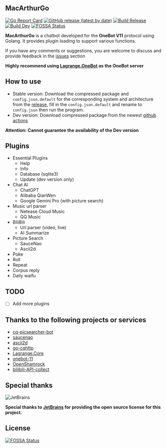 ## MacArthurGo
[![Go Report Card](https://goreportcard.com/badge/github.com/Magic-Xin/MacArthurGo)](https://goreportcard.com/report/github.com/Magic-Xin/MacArthurGo)
[![GitHub release (latest by date)](https://img.shields.io/github/v/release/Magic-Xin/MacArthurGo)](https://github.com/Magic-Xin/MacArthurGo/releases/latest)
[![Build Release](https://github.com/Magic-Xin/MacArthurGo/actions/workflows/release.yml/badge.svg)](https://github.com/Magic-Xin/MacArthurGo/actions/workflows/release.yml)
[![Build Dev](https://github.com/Magic-Xin/MacArthurGo/actions/workflows/dev.yml/badge.svg?branch=dev)](https://github.com/Magic-Xin/MacArthurGo/actions/workflows/dev.yml)
[![FOSSA Status](https://app.fossa.com/api/projects/git%2Bgithub.com%2FMagic-Xin%2FMacArthurGo.svg?type=shield)](https://app.fossa.com/projects/git%2Bgithub.com%2FMagic-Xin%2FMacArthurGo?ref=badge_shield)

**MacArthurGo** is a chatbot developed for the **OneBot V11** protocol using Golang. It provides plugin loading to support various functions.

If you have any comments or suggestions, you are welcome to discuss and provide feedback in the [issues](https://github.com/Magic-Xin/MacArthurGo/issues) section

**Highly recommend using [Lagrange.OneBot](https://github.com/KonataDev/Lagrange.Core) as the OneBot server**

## How to use

- Stable version: Download the compressed package and `config.json.default` for the corresponding system and architecture from the [release](https://github.com/Magic-Xin/MacArthurGo/releases), fill in the `config.json.default` and rename to `config.json` then run the program. 
- Dev version: Download compressed package from the newest [github actions](https://github.com/Magic-Xin/MacArthurGo/actions/workflows/dev.yml)

**Attention: Cannot guarantee the availability of the Dev version**

## Plugins
- Essential Plugins
  - Help
  - Info
  - Database (sqlite3)
  - Update (dev version only)
- Chat AI
  - ChatGPT
  - Alibaba QianWen
  - Google Gemini Pro (with picture search)
- Music url parser
  - Netease Cloud Music
  - QQ Music
- BiliBili
  - Url parser (video, live)
  - AI Summarize
- Picture Search
  - SauceNao
  - Ascii2d
- Poke
- Roll
- Repeat
- Corpus reply
- Daily waifu

## TODO
- [ ] Add more plugins

## Thanks to the following projects or services
- [cq-picsearcher-bot](https://github.com/Tsuk1ko/cq-picsearcher-bot)
- [saucenao](https://saucenao.com/)
- [ascii2d](https://ascii2d.net)
- [go-cqhttp](https://github.com/Mrs4s/go-cqhttp)
- [Lagrange.Core](https://github.com/KonataDev/Lagrange.Core)
- [onebot-11](https://github.com/botuniverse/onebot-11)
- [OpenShamrock](https://github.com/whitechi73/OpenShamrock)
- [bilibili-API-collect](https://github.com/SocialSisterYi/bilibili-API-collect)

## Special thanks
![JetBrains](https://resources.jetbrains.com/storage/products/company/brand/logos/jb_beam.svg)

**Special thanks to [JetBrains](https://jb.gg/OpenSourceSupport) for providing the open source license for this project.**

## License
[![FOSSA Status](https://app.fossa.com/api/projects/git%2Bgithub.com%2FMagic-Xin%2FMacArthurGo.svg?type=large)](https://app.fossa.com/projects/git%2Bgithub.com%2FMagic-Xin%2FMacArthurGo?ref=badge_large)